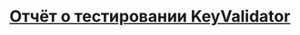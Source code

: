 
# [Отчёт о тестировании KeyValidator](https://github.com/richskiter/Javaqa1/edit/master/report.md)
